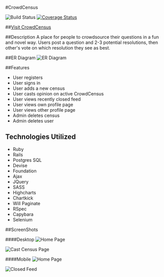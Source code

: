 #CrowdCensus

![Build Status](https://codeship.com/projects/5cdff990-01e8-0134-5ed2-5a840fcbac76/status?branch=master)
[![Coverage Status](https://coveralls.io/repos/github/efournier92/crowdcensus.me/badge.svg?branch=master)](https://coveralls.io/github/efournier92/crowdcensus.me?branch=master)


##[Visit CrowdCensus](http://www.crowdcensus.me/)

##Description
A place for people to crowdsource their questions in a fun and novel way. Users post a question and 2-3 potential resolutions, then other's vote on which resolution they see as best.

##ER Diagram
![ER Diagram](http://gdurl.com/TiXw)

##Features
* User registers
* User signs in
* User adds a new census
* User casts opinion on active CrowdCensus
* User views recently closed feed
* User views own profile page
* User views other profile page
* Admin deletes census
* Admin deletes user

## Technologies Utilized
* Ruby
* Rails
* Postgres SQL
* Devise
* Foundation
* Ajax
* JQuery
* SASS
* Highcharts
* Chartkick
* Will Paginate
* RSpec
* Capybara
* Selenium

##ScreenShots

####Desktop
![Home Page](http://gdurl.com/LWLr)

![Cast Census Page](http://gdurl.com/S-4A)

####Mobile
![Home Page](http://gdurl.com/h_iw)

![Closed Feed](http://gdurl.com/rwQ3)
